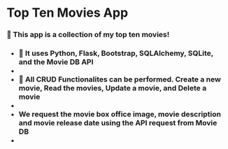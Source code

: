 <h1> Top Ten Movies App </h1>
<h3>🍿 This app is a collection of my top ten movies!<h3>
<ul>
  <li>🧠 It uses Python, Flask, Bootstrap, SQLAlchemy, SQLite, and the Movie DB API<li>
  <li>🧠 All CRUD Functionalites can be performed. Create a new movie, Read the movies, Update a movie, and Delete a movie<li>
  <li>We request the movie box office image, movie description and movie release date using the API request from Movie DB<li>
</ul>
